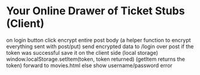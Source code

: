 # Your Online Drawer of Ticket Stubs (Client)

on login button click
  encrypt entire post body (a helper function to encrypt everything sent with post/put)
  send encrypted data to /login over post
  if the token was successful
    save it on the client side (local storage)
      window.localStorage.setItem(token, token returned) (getItem returns the token)
    forward to movies.html
  else
    show username/password error